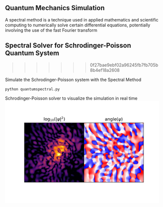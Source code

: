 
## Quantum Mechanics Simulation

A spectral method is a technique used in applied mathematics and scientific computing to numerically solve certain differential equations, potentially involving the use of the fast Fourier transform

## Spectral Solver for Schrodinger-Poisson Quantum System
>>>>>>> 0f27bae9ebf02a96245fb7fb705b8b4ef18a2608

Simulate the Schrodinger-Poisson system with the Spectral Method

```
python quantumspectral.py
```

Schrodinger-Poisson solver to visualize the simulation in real time
![Simulation](.assets/quantumspectral.png)
